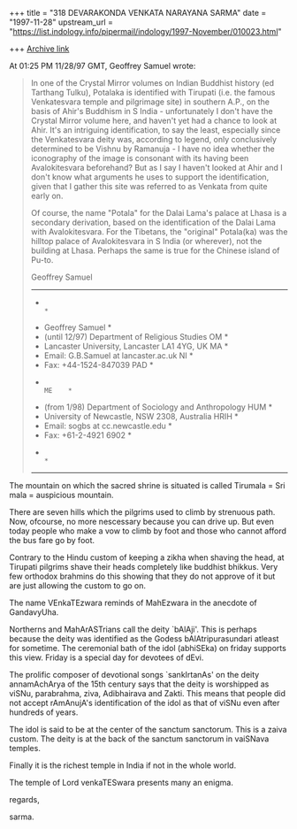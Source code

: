 +++
title = "318 DEVARAKONDA VENKATA NARAYANA SARMA"
date = "1997-11-28"
upstream_url = "https://list.indology.info/pipermail/indology/1997-November/010023.html"

+++
[Archive link](https://list.indology.info/pipermail/indology/1997-November/010023.html)

At 01:25 PM 11/28/97 GMT, Geoffrey Samuel wrote:
>In one of the Crystal Mirror volumes on Indian Buddhist history (ed
>Tarthang Tulku), Potalaka is identified with Tirupati (i.e. the famous
>Venkatesvara temple and pilgrimage site) in southern A.P., on the basis of
>Ahir's Buddhism in S India - unfortunately I don't have the Crystal Mirror
>volume here, and haven't yet had a chance to look at Ahir. It's an
>intriguing identification, to say the least, especially since the
>Venkatesvara deity was, according to legend, only conclusively determined
>to be Vishnu by Ramanuja - I have no idea whether the iconography of the
>image is consonant with its having been Avalokitesvara beforehand? But as I
>say I haven't looked at Ahir and I don't know what arguments he uses to
>support the identification, given that I gather this site was referred to
>as Venkata from quite early on.
>
>Of course, the name "Potala" for the Dalai Lama's palace at Lhasa is a
>secondary derivation, based on the identification of the Dalai Lama with
>Avalokitesvara. For the Tibetans, the "original" Potala(ka) was the hilltop
>palace of Avalokitesvara in S India (or wherever), not the building at
>Lhasa. Perhaps the same is true for the Chinese island of Pu-to.
>
>Geoffrey Samuel
>
>* * * * * * * * * * * * * * * * * * * * * * * * * * * * * * * * * * * * *
>*                                                                       *
>*  Geoffrey Samuel                                                      *
>* (until 12/97) Department of Religious Studies                   OM    *
>* Lancaster University, Lancaster LA1 4YG, UK                     MA    *
>* Email: G.B.Samuel at lancaster.ac.uk                               NI    *
>* Fax: +44-1524-847039                                            PAD   *
>*                                                                 ME    *
>* (from 1/98) Department of Sociology and Anthropology            HUM   *
>* University of Newcastle, NSW 2308, Australia                    HRIH  *
>* Email: sogbs at cc.newcastle.edu                                         *
>* Fax: +61-2-4921 6902                                                  *
>*                                                                       *
>* * * * * * * * * * * * * * * * * * * * * * * * * * * * * * * * * * * * *
>
>

The mountain on which the sacred shrine is situated is called Tirumala =
Sri mala = auspicious mountain.

There are seven hills which the pilgrims used to climb by strenuous path.
Now, ofcourse, no more nescessary because you can drive up. But even today
people who make a vow to climb by foot and those who cannot afford the bus
fare go by foot.

Contrary to the Hindu custom of keeping a zikha when shaving the head, at
Tirupati pilgrims shave their heads completely like buddhist bhikkus. Very
few orthodox brahmins do this showing that they do not approve of it but
are just allowing the custom to go on.

The name VEnkaTEzwara reminds of MahEzwara in the anecdote of GandavyUha.

Northerns and MahArASTrians call the deity `bAlAji'. This is perhaps because
the deity was identified as the Godess bAlAtripurasundari atleast for
sometime. The ceremonial bath of the idol (abhiSEka) on friday supports this
view. Friday is a special day for devotees of dEvi.

The prolific composer of devotional songs `sankIrtanAs' on the deity
annamAchArya of the 15th century says that the deity is worshipped as
viSNu,  parabrahma, ziva, Adibhairava and Zakti. This means that people
did not accept rAmAnujA's identification of the idol as that of viSNu
even after hundreds of years.

The idol is said to be at the center of the sanctum sanctorum. This is a
zaiva custom. The deity is at the back of the sanctum sanctorum in vaiSNava
temples.

Finally it is the richest temple in India if not in the whole world.

The temple of Lord venkaTESwara presents many an enigma.

regards,

sarma.



